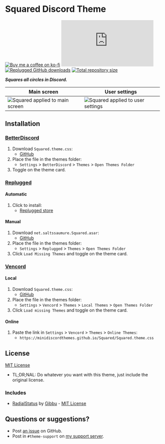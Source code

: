 [screenshot1]:      https://minidiscordthemes.github.io/Squared/preview/main.avif
[screenshot2]:      https://minidiscordthemes.github.io/Squared/preview/settings.avif

[css-color]:        https://developer.mozilla.org/en-US/docs/Web/CSS/color_value
[discord]:          https://discord.gg/uy8nKQVatp

[BetterDiscord]:    https://betterdiscord.app/
[Replugged]:        https://replugged.dev/
[Vencord]:          https://github.com/Vendicated/Vencord

[shield-donate]:    https://img.shields.io/badge/Donate-ko--fi-orange?style=flat-square&logo=kofi&logoColor=orange
[ko-fi]:            https://ko-fi.com/saltssaumure "Buy me a coffee!"

[shield-bd-dl]:     https://img.shields.io/github/downloads/MiniDiscordThemes/Squared/Squared.theme.css?color=purple&label=Downloads&style=flat-square
[shield-asar-dl]:   https://img.shields.io/github/downloads/MiniDiscordThemes/Squared/net.saltssaumure.Squared.asar?color=purple&label=Downloads&style=flat-square
[shield-repo-size]: https://img.shields.io/github/repo-size/MiniDiscordThemes/Squared?label=Repository&style=flat-square "Total size"

[github]:           https://github.com/MiniDiscordThemes/Squared
[issues]:           https://github.com/MiniDiscordThemes/Squared/issues
[license]:          https://github.com/MiniDiscordThemes/Squared/blob/main/LICENSE
[.theme.css]:       https://github.com/MiniDiscordThemes/Squared/blob/main/Squared.theme.css

[rs]:               https://github.com/DiscordStyles/RadialStatus
[rs-author]:        https://github.com/Gibbu
[rs-license]:       https://github.com/DiscordStyles/RadialStatus/blob/master/LICENSE.md

[release-bd]:       https://betterdiscord.app/theme/?id=000 "BetterDiscord store page"
[release-rp]:       https://replugged.dev/store/net.saltssaumure.Squared "Replugged store page"
[release-bd-gh]:    https://github.com/MiniDiscordThemes/Squared/releases/latest/download/Squared.theme.css "Get latest release"
[release-rp-gh]:    https://github.com/MiniDiscordThemes/Squared/releases/latest/download/net.saltssaumure.Squared.asar "Get latest release"

# Squared Discord Theme
[![Buy me a coffee on ko-fi][shield-donate]][ko-fi]
[![BetterDiscord GitHub downloads][shield-bd-dl]][release-bd-gh]
[![Replugged GitHub downloads][shield-asar-dl]][release-rp-gh]
[![Total repository size][shield-repo-size]][github]

***Squares all circles in Discord.***

| Main screen                                    | User settings                                    |
| ---------------------------------------------- | ------------------------------------------------ |
| ![Squared applied to main screen][screenshot1] | ![Squared applied to user settings][screenshot2] |

## Installation

### [BetterDiscord][BetterDiscord]
1. Download `Squared.theme.css`:
    - [GitHub][release-bd-gh]
2. Place the file in the themes folder:
    - `Settings` > `BetterDiscord` > `Themes` > `Open Themes Folder`
3. Toggle on the theme card.

### [Replugged][Replugged]
#### Automatic
1. Click to install:
    - [Replugged store][release-rp]
#### Manual
1. Download `net.saltssaumure.Squared.asar`:
    - [GitHub][release-rp-gh]
2. Place the file in the themes folder:
    - `Settings` > `Replugged` > `Themes` > `Open Themes Folder`
3. Click `Load Missing Themes` and toggle on the theme card.

### [Vencord][Vencord]
#### Local
1. Download `Squared.theme.css`:
    - [GitHub][release-bd-gh]
2. Place the file in the themes folder:
    - `Settings` > `Vencord` > `Themes` > `Local Themes` > `Open Themes Folder`
3. Click `Load missing Themes` and toggle on the theme card.
#### Online
1. Paste the link in `Settings` > `Vencord` > `Themes` > `Online Themes`:
    - `https://minidiscordthemes.github.io/Squared/Squared.theme.css`

## License
[MIT License][license]
- <span title="Too long; didn't read; not a lawyer">TL;DR;NAL</span>: Do whatever you want with this theme, just include the original license.

### Includes
- [RadialStatus][rs] by [Gibbu][rs-author] - [MIT License][rs-license]

## Questions or suggestions?
- Post [an issue][issues] on GitHub.
- Post in `#theme-support` on [my support server][discord].